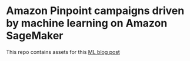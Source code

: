 # Amazon Pinpoint campaigns driven by machine learning on Amazon SageMaker

This repo contains assets for this <a href="https://aws.amazon.com/blogs/machine-learning/amazon-pinpoint-campaigns-driven-by-machine-learning-on-amazon-sagemaker/">ML blog post</a>
